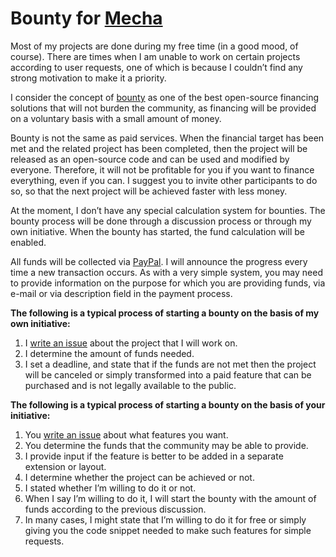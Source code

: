 Bounty for [Mecha](https://github.com/mecha-cms/mecha)
======================================================

Most of my projects are done during my free time (in a good mood, of course). There are times when I am unable to work
on certain projects according to user requests, one of which is because I couldn’t find any strong motivation to make it
a priority.

I consider the concept of [bounty](https://en.wikipedia.org/wiki/Open-source_bounty) as one of the best open-source
financing solutions that will not burden the community, as financing will be provided on a voluntary basis with a small
amount of money.

Bounty is not the same as paid services. When the financial target has been met and the related project has been
completed, then the project will be released as an open-source code and can be used and modified by everyone. Therefore,
it will not be profitable for you if you want to finance everything, even if you can. I suggest you to invite other
participants to do so, so that the next project will be achieved faster with less money.

At the moment, I don’t have any special calculation system for bounties. The bounty process will be done through a
discussion process or through my own initiative. When the bounty has started, the fund calculation will be enabled.

All funds will be collected via [PayPal](https://paypal.me/tatautaufik). I will announce the progress every time a new
transaction occurs. As with a very simple system, you may need to provide information on the purpose for which you are
providing funds, via e-mail or via description field in the payment process.

**The following is a typical process of starting a bounty on the basis of my own initiative:**

 1. I [write an issue](https://github.com/mecha-cms/bounty/issues/new) about the project that I will work on.
 2. I determine the amount of funds needed.
 3. I set a deadline, and state that if the funds are not met then the project will be canceled or simply transformed
    into a paid feature that can be purchased and is not legally available to the public.

**The following is a typical process of starting a bounty on the basis of your initiative:**

 1. You [write an issue](https://github.com/mecha-cms/bounty/issues/new) about what features you want.
 2. You determine the funds that the community may be able to provide.
 3. I provide input if the feature is better to be added in a separate extension or layout.
 4. I determine whether the project can be achieved or not.
 5. I stated whether I’m willing to do it or not.
 6. When I say I’m willing to do it, I will start the bounty with the amount of funds according to the previous
    discussion.
 7. In many cases, I might state that I’m willing to do it for free or simply giving you the code snippet needed to make
    such features for simple requests.
